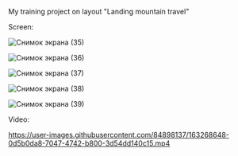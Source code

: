 
My training project on layout "Landing mountain travel"

Screen:

![Снимок экрана (35)](https://user-images.githubusercontent.com/84898137/163268454-229ebcf5-ddac-4655-bbd4-0c36cbd8a431.png)


![Снимок экрана (36)](https://user-images.githubusercontent.com/84898137/163268463-094f4ed0-2ed2-4592-aaa7-a7be2e954114.png)


![Снимок экрана (37)](https://user-images.githubusercontent.com/84898137/163268466-54d91e2c-05f1-442a-a75f-ee0979c49d31.png)


![Снимок экрана (38)](https://user-images.githubusercontent.com/84898137/163268482-8b7f28d3-ce5f-4340-b1b8-cac20c9ab90a.png)


![Снимок экрана (39)](https://user-images.githubusercontent.com/84898137/163268485-e52e1741-f87b-4b49-a7d0-a2b672c171f9.png)

Video: 


https://user-images.githubusercontent.com/84898137/163268648-0d5b0da8-7047-4742-b800-3d54dd140c15.mp4

